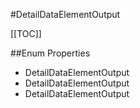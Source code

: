 #DetailDataElementOutput

[[TOC]]

##Enum Properties 

* DetailDataElementOutput
* DetailDataElementOutput
* DetailDataElementOutput